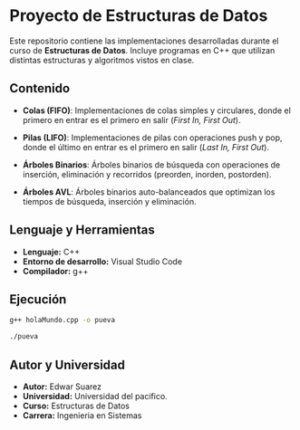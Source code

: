 # Proyecto de Estructuras de Datos

Este repositorio contiene las implementaciones desarrolladas durante el curso de **Estructuras de Datos**. Incluye programas en C++ que utilizan distintas estructuras y algoritmos vistos en clase.

## Contenido

- **Colas (FIFO)**: Implementaciones de colas simples y circulares, donde el primero en entrar es el primero en salir (_First In, First Out_).

- **Pilas (LIFO)**: Implementaciones de pilas con operaciones push y pop, donde el último en entrar es el primero en salir (_Last In, First Out_).

- **Árboles Binarios**: Árboles binarios de búsqueda con operaciones de inserción, eliminación y recorridos (preorden, inorden, postorden).

- **Árboles AVL**: Árboles binarios auto-balanceados que optimizan los tiempos de búsqueda, inserción y eliminación.

## Lenguaje y Herramientas

- **Lenguaje:** C++
- **Entorno de desarrollo:** Visual Studio Code
- **Compilador:** g++

## Ejecución

```bash
g++ holaMundo.cpp -o pueva

./pueva
```

## Autor y Universidad

- **Autor:** Edwar Suarez
- **Universidad:** Universidad del pacifico.
- **Curso:** Estructuras de Datos
- **Carrera:** Ingenieria en Sistemas
